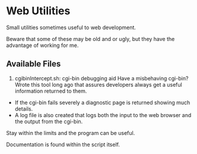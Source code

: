 # Web Utilities
Small utilities sometimes useful to web development. 

Beware that some of these may be old and or ugly, but they have the advantage of working for me. 

## Available Files

1. cgibinIntercept.sh: cgi-bin debugging aid
  Have a misbehaving cgi-bin? Wrote this tool long ago that assures developers always get a useful information returned to them.

 * If the cgi-bin fails severely a diagnostic page is returned showing much details.
 * A log file is also created that logs both the input to the web browser and the output from the cgi-bin.

  Stay within the limits and the program can be useful. 

  Documentation is found within the script itself.
